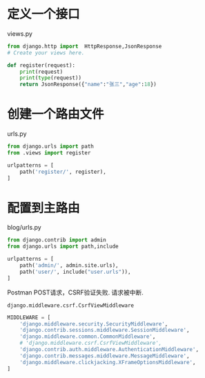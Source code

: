 # 定义一个接口
views.py

```python
from django.http import  HttpResponse,JsonResponse
# Create your views here.

def register(request):
    print(request)
    print(type(request))
    return JsonResponse({"name":"张三","age":18})
```

# 创建一个路由文件

urls.py

```python
from django.urls import path
from .views import register

urlpatterns = [
    path('register/', register),
]
```

# 配置到主路由

blog/urls.py

```python
from django.contrib import admin
from django.urls import path,include

urlpatterns = [
    path('admin/', admin.site.urls),
    path('user/', include("user.urls")),
]
```

Postman POST请求，CSRF验证失败. 请求被中断.

`django.middleware.csrf.CsrfViewMiddleware`

```python
MIDDLEWARE = [
    'django.middleware.security.SecurityMiddleware',
    'django.contrib.sessions.middleware.SessionMiddleware',
    'django.middleware.common.CommonMiddleware',
    # 'django.middleware.csrf.CsrfViewMiddleware',
    'django.contrib.auth.middleware.AuthenticationMiddleware',
    'django.contrib.messages.middleware.MessageMiddleware',
    'django.middleware.clickjacking.XFrameOptionsMiddleware',
]
```

